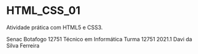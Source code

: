 # HTML_CSS_01
 Atividade prática com HTML5 e CSS3.

  Senac Botafogo
  12751 Técnico em Informática
  Turma 12751 2021.1
  Davi da Silva Ferreira

  

  